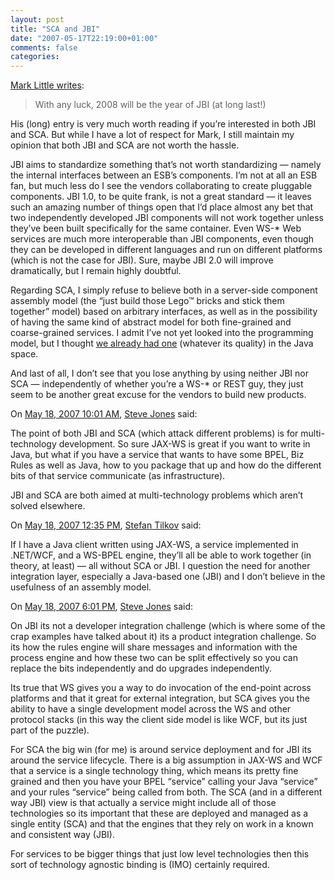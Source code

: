 ```yaml
---
layout: post
title: "SCA and JBI"
date: "2007-05-17T22:19:00+01:00"
comments: false
categories: 
---
```


<p><a href="http://blogs.jboss.com/blog/mlittle/?permalink=Red_Hat_and_JBI_2_0.txt">Mark Little writes</a>:</p>

<blockquote>
<p>With any luck, 2008 will be the year of JBI (at long last!)</p>
</blockquote>

<p>His (long) entry is very much worth reading if you&#8217;re interested in both JBI and SCA. But while I have a lot of respect for Mark, I still maintain my opinion that both JBI and SCA are not worth the hassle.</p>

<p>JBI aims to standardize something that&#8217;s not worth standardizing &#8212; namely the internal interfaces between an ESB&#8217;s components. I&#8217;m not at all an ESB fan, but much less do I see the vendors collaborating to create pluggable components. JBI 1.0, to be quite frank, is not a great standard &#8212; it leaves such an amazing number of things open that I&#8217;d place almost any bet that two independently developed JBI components will not work together unless they&#8217;ve been built specifically for the same container. Even WS-* Web services are much more interoperable than JBI components, even though they can be developed in different languages and run on different platforms (which is not the case for JBI). Sure, maybe JBI 2.0 will improve dramatically, but I remain highly doubtful.</p>

<p>Regarding SCA, I simply refuse to believe both in a server-side component assembly model (the &#8220;just build those Lego&trade; bricks and stick them together&#8221; model) based on arbitrary interfaces, as well as in the possibility of having the same kind of abstract model for both fine-grained and coarse-grained services. I admit I&#8217;ve not yet looked into the programming model, but I thought <a href="https://jax-ws.dev.java.net/">we already had one</a> (whatever its quality) in the Java space.</p>

<p>And last of all, I don&#8217;t see that you lose anything by using neither JBI nor SCA &#8212; independently of whether you&#8217;re a WS-* or REST guy, they just seem to be another great excuse for the vendors to build new products.</p>

<section class="comments">



<div class="comment" id="comment-1307">
On <a href="#comment-1307" title="Permalink to this comment">May 18, 2007 10:01 AM</a>, <a href="http://service-architecture.blogspot.com" title="http://service-architecture.blogspot.com" rel="nofollow">Steve Jones</a>
said:
<p>The point of both JBI and SCA (which attack different problems) is for multi-technology development.  So sure JAX-WS is great if you want to write in Java, but what if you have a service that wants to have some BPEL, Biz Rules as well as Java, how to you package that up and how do the different bits of that service communicate (as infrastructure).</p>

<p>JBI and SCA are both aimed at multi-technology problems which aren&#8217;t solved elsewhere.</p>


<div class="comment" id="comment-1308">
On <a href="#comment-1308" title="Permalink to this comment">May 18, 2007 12:35 PM</a>, <a href="/en/staff/st/">Stefan Tilkov</a>
said:
<p>If I have a Java client written using JAX-WS, a service implemented in .NET/WCF, and a WS-BPEL engine, they&#8217;ll all be able to work together (in theory, at least) &#8212; all without SCA or JBI. I question the need for another integration layer, especially a Java-based one (JBI) and I don&#8217;t believe in the usefulness of an assembly model.</p>


<div class="comment" id="comment-1309">
On <a href="#comment-1309" title="Permalink to this comment">May 18, 2007  6:01 PM</a>, <a href="http://service-architecture.blogspot.com" title="http://service-architecture.blogspot.com" rel="nofollow">Steve Jones</a>
said:
<p>On JBI its not a developer integration challenge (which is where some of the crap examples have talked about it) its a product integration challenge.  So its how the rules engine will share messages and information with the process engine and how these two can be split effectively so you can replace the bits independently and do upgrades independently.</p>

<p>Its true that WS gives you a way to do invocation of the end-point across platforms and that it great for external integration, but SCA gives you the ability to have a single development model across the WS and other protocol stacks (in this way the client side model is like WCF, but its just part of the puzzle).</p>

<p>For SCA the big win (for me) is around service deployment and for JBI its around the service lifecycle.  There is a big assumption in JAX-WS and WCF that a service is a single technology thing, which means its pretty fine grained and then you have your BPEL &#8220;service&#8221; calling your Java &#8220;service&#8221; and your rules &#8220;service&#8221; being called from both.  The SCA (and in a different way JBI) view is that actually a service might include all of those technologies so its important that these are deployed and managed as a single entity (SCA) and that the engines that they rely on work in a known and consistent way (JBI).</p>

<p>For services to be bigger things that just low level technologies then this sort of technology agnostic binding is (IMO) certainly required.</p>


</section>

